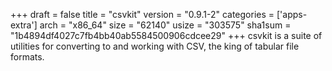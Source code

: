 +++
draft = false
title = "csvkit"
version = "0.9.1-2"
categories = ['apps-extra']
arch = "x86_64"
size = "62140"
usize = "303575"
sha1sum = "1b4894df4027c7fb4bb40ab5584500906cdcee29"
+++
csvkit is a suite of utilities for converting to and working with CSV, the king of tabular file formats.